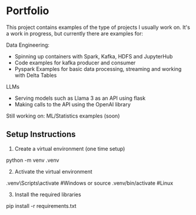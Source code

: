 # Portfolio

This project contains examples of the type of projects I usually work on. It's a work in progress, but currently there are examples for:

Data Engineering:
- Spinning up containers with Spark, Kafka, HDFS and JupyterHub
- Code examples for kafka producer and consumer
- Pyspark Examples for basic data processing, streaming and working with Delta Tables

LLMs 
- Serving models such as Llama 3 as an API using flask 
- Making calls to the API using the OpenAI library

Still working on: ML/Statistics examples (soon)


## Setup Instructions

1. Create a virtual environment (one time setup)

python -m venv .venv

2. Activate the virtual environment 

.venv\Scripts\activate #Windows
or
source .venv/bin/activate #Linux

3. Install the required libraries

pip install -r requirements.txt

